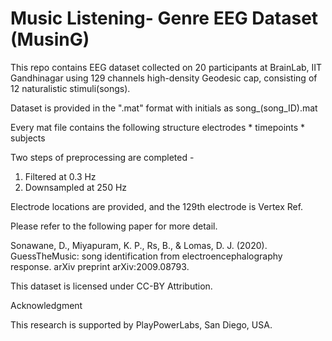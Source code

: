 # Music Listening- Genre EEG Dataset (MusinG)

This repo contains EEG dataset collected on 20 participants at BrainLab, IIT Gandhinagar using 129 channels high-density Geodesic cap,
consisting of 12 naturalistic stimuli(songs).

Dataset is provided in the ".mat" format with initials as song_(song_ID).mat

Every mat file contains the following structure
electrodes * timepoints * subjects 

Two steps of preprocessing are completed - 
1. Filtered at 0.3 Hz
2. Downsampled at 250 Hz

Electrode locations are provided, and the 129th electrode is Vertex Ref.

Please refer to the following paper for more detail.

Sonawane, D., Miyapuram, K. P., Rs, B., & Lomas, D. J. (2020). GuessTheMusic: song identification from electroencephalography response. arXiv preprint arXiv:2009.08793.

This dataset is licensed under CC-BY Attribution. 

Acknowledgment

This research is supported by PlayPowerLabs, San Diego, USA. 
